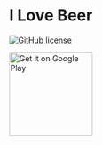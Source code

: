 # I Love Beer

[![GitHub license](https://img.shields.io/github/license/GAMEMAX/ILoveBeer.svg?style=for-the-badge)](https://github.com/GAMEMAX/ILoveBeer/blob/master/LICENSE)

<a href='https://play.google.com/store/apps/details?id=com.gamemax.ilovebeer&pcampaignid=MKT-Other-global-all-co-prtnr-py-PartBadge-Mar2515-1'><img width="150" alt='Get it on Google Play' src='https://play.google.com/intl/en_us/badges/images/generic/en_badge_web_generic.png'/></a>
